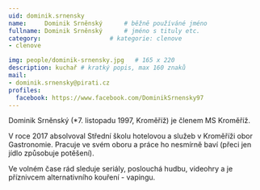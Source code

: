 ```yaml
---
uid: dominik.srnensky
name:     Dominik Srněnský  	# běžně používáné jméno
fullname: Dominik Srněnský  	# jméno s tituly etc.
category:                   # kategorie: clenove
- clenove

img: people/dominik-srnensky.jpg   # 165 x 220
description: kuchař # kratký popis, max 160 znaků
mail:
- dominik.srnensky@pirati.cz
profiles:
  facebook: https://www.facebook.com/DominikSrnensky97
---
```


Dominik Srněnský (*7. listopadu 1997, Kroměříž) je členem MS Kroměříž.

V roce 2017 absolvoval Střední školu hotelovou a služeb v Kroměříži obor Gastronomie. Pracuje ve svém oboru a práce ho nesmírně baví (přeci jen jídlo způsobuje potěšení).

Ve volném čase rád sleduje seriály, poslouchá hudbu, videohry a je příznivcem alternativního kouření - vapingu.

